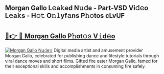 ## Morgan Gallo L𝚎a𝚔ed N𝚞𝚍e - Part-VSD Vi𝚍𝚎o L𝚎a𝚔s - H𝚘𝚝 O𝚗𝚕yf𝚊ns P𝚑𝚘tos cLvUF

# <h2><a href="http://kfd4a9x.oniu.top/?m=Morgan+Gallo">🔗👉 🔴 Morgan Gallo P𝚑ot𝚘𝚜 V𝚒d𝚎o</a></h2>

[![Morgan Gallo Nu𝚍e𝚜](https://i.imgur.com/0qMVB7G.gif)](http://kfd4a9x.oniu.top/?m=Morgan+Gallo)
Digital media artist and amusement provider Morgan Gallo, celebrated for publishing dance and lifestyle tutorials through viral dance moves and short films. Gifted fire eater Morgan Gallo, famed for their exceptional skills and accomplishments in consuming fire safely.  
